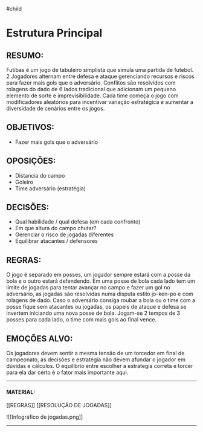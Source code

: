 #child

# Estrutura Principal
## RESUMO:
Futibas é um jogo de tabuleiro simplista que simula uma partida de futebol. 2 Jogadores alternam entre defesa e ataque gerenciando recursos e riscos para fazer mais gols que o adversário. Conflitos são resolvidos com rolagens do dado de 6 lados tradicional que adicionam um pequeno elemento de sorte e imprevisibilidade.
Cada time começa o jogo com modificadores aleatórios para incentivar variação estratégica e aumentar a diversidade de cenários entre os jogos.
## OBJETIVOS:
- Fazer mais gols que o adversário
## OPOSIÇÕES:
- Distancia do campo    
- Goleiro    
- Time adversário (estratégia)
## DECISÕES:
- Qual habilidade / qual defesa (em cada confronto)
- Em que altura do campo chutar?    
- Gerenciar o risco de jogadas diferentes
- Equilibrar atacantes / defensores
## REGRAS:
O jogo é separado em posses, um jogador sempre estará com a posse da bola e o outro estará defendendo. Em uma posse de bola cada lado tem um limite de jogadas para tentar avançar no campo e fazer um gol no adversário, as jogadas são resolvidas numa disputa estilo jo-ken-po e com rolagens de dado. Caso o adversário consiga roubar a bola ou o time com a posse fique sem atacantes ou jogadas, os papeis de ataque e defesa se invertem iniciando uma nova posse de bola. Jogam-se 2 tempos de 3 posses para cada lado, o time com mais gols ao final vence.

## EMOÇÕES ALVO:
Os jogadores devem sentir a mesma tensão de um torcedor em final de campeonato, as decisões e estratégia não devem afundar o jogador em dúvidas e cálculos. O equilíbrio entre escolher a estrategia correta e torcer para ela dar certo é o fator mais importante aqui.

---

#### MATERIAL:
[[REGRAS]]
[[RESOLUÇÃO DE JOGADAS]]


![[Infográfico de jogadas.png]]

---


